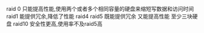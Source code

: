 
  raid 0 只能提高性能,使用两个或者多个相同容量的硬盘来缩短写数据和访问时间
  raid1 能提供冗余,降低了性能
  raid4
  raid5 既能提供冗余 又能提高性能 至少三块硬盘
  raid10 安全性更高,使用率不及raid5高
